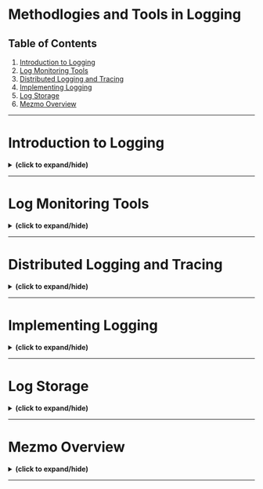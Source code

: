 # Methodlogies and Tools in Logging

## Table of Contents
1. [Introduction to Logging](#intro)
2. [Log Monitoring Tools](#log_monitor_tools)
3. [Distributed Logging and Tracing](#distributed_logging)
4. [Implementing Logging](#implementing_logging)
5. [Log Storage](#log_storage)
6. [Mezmo Overview](#mezmo_overview)

---

<a id="intro"></a>
# Introduction to Logging
<details close>
<summary><b>(click to expand/hide)</b></summary>
<!-- MarkdownTOC -->

## Overview of Application Logging
- **Definition**: Application logging involves a series of messages from an application that record the application's activities.
- **Purpose**: Provides essential information for debugging and maintaining applications in production environments.

## Key Components of Application Logs
- **Content**: Logs contain details about events such as errors, informational messages, and warnings.
- **Evolution**: Traditionally stored in files; modern cloud-native applications use stdout for logging to facilitate data collection.
- **Usage**: Helps identify application issues like message flow problems and user/system actions.

## What to Log
- **Data to Include**:
  - Application messages, transaction flow events, and system alerts (e.g., low disk space).
  - Error events, success and failure audits (e.g., logon successes and failures).
  - Detailed tracking of API endpoints, request parameters, headers, and business context.
- **Security and Compliance**:
  - Separate logs for data-related operations with detailed access IDs, timestamps, and before/after states.

## Importance of Logging
- **Diagnostics**:
  - Track and analyze customer transactions, security threats, and system performance.
  - Identify and resolve production bugs and optimize long-term application performance.
- **Auditing**:
  - Record significant events for management, financial data, and compliance purposes.

## Best Practices for Effective Logging
- **Design and Test Logs**: As meticulously as the application itself to ensure useful data collection.
- **Analytical Use**: Leverage log data for insights using management tools.
- **Logging Levels**:
  - Use lower levels like TRACE or DEBUG for detailed context useful in debugging.

## Conclusion
- **Takeaway**: Logging is crucial for diagnostics and auditing, providing insights into application behavior and supporting business requirements.
- **Action Point**: Always ensure robust logging practices to maintain a clear understanding of application operations.

<!-- /MarkdownTOC -->
</details>

---

<a id="log_monitor_tools"></a>
# Log Monitoring Tools
<details close>
<summary><b>(click to expand/hide)</b></summary>
<!-- MarkdownTOC -->

## What Are Log Monitoring Tools?
- **Function**: These tools perform essential event log monitoring tasks to detect suspicious activities, identify root causes, and troubleshoot problems.
- **Capabilities**:
  - Generate alerts and reports.
  - Provide clear visualizations of network performance.
  - Compare real-time metrics with historical data for a comprehensive network performance overview.

## Recommended Log Monitoring Tools

### Mezmo (Previously LogDNA)
- **Features**:
  - Centralizes log data with various ingestion options.
  - Supports automatic and custom parsing for actionable log data.
  - Includes powerful exclusion rules and variable retention for log prioritization.
  - Integrations with PagerDuty, Slack, etc., for alert configurations.
  - Spike protection and long-term storage options for compliance and restoration.

### Sumo Logic
- **Overview**: Cloud-based solution for log monitoring and analytics, ideal for substantial cloud footprints.
- **Strengths**:
  - Supports application and infrastructure tracking in multi-cloud setups.
  - Features log reduce pattern analysis for real-time event investigation.
  - Provides advanced analytics with machine learning for quick, proactive decision-making.

### IBM Instana Observability
- **Functionality**: Automated application performance management for microservices and cloud-native applications.
- **Advantages**:
  - Automatic visibility and contextualization of applications and services.
  - Real-time data display through distributed tracing and 1-second metrics.
  - Supports over 200 domain-specific technologies.

### Datadog
- **Capabilities**:
  - Aggregates metrics and events from over 500 technologies.
  - Facilitates log collection, search, and analysis with intuitive dashboards.
  - Machine learning-driven alerts for anomaly and error detection.

## Benefits of Using Log Monitoring Tools
- **Insight Generation**: Helps in creating visualizations for easy understanding of network performance.
- **Proactive Management**: Enables swift identification and resolution of issues with alerts and detailed reports.
- **Security Enhancement**: Detects and mitigates security threats efficiently.

## Conclusion
- Log monitoring tools are critical for effective network and application management, providing essential functionalities to enhance performance and security.

<!-- /MarkdownTOC -->
</details>

---

<a id="distributed_logging"></a>
# Distributed Logging and Tracing
<details close>
<summary><b>(click to expand/hide)</b></summary>
<!-- MarkdownTOC -->

## Distributed Logging
- **Definition**: Distributed logging involves collecting and storing log data from multiple sources across different nodes or servers, facilitating centralized monitoring and analysis.
- **Purpose**: Enhances system performance analysis, eases debugging and troubleshooting, and helps identify and fix root causes of issues.
- **Implementation**:
  - **Central Log Server**: Logs are sent to a central server that aggregates and indexes the data for easy search and analysis.
  - **Key Benefits**: Enables identification of system-wide issues and errors, even when spread across multiple nodes.

## Distributed Tracing
- **Definition**: A method used to profile and monitor applications, particularly those composed of multiple micro-services.
- **Functionality**: Allows tracking of requests as they move through various services, helping to pinpoint performance bottlenecks and errors.
- **Components**:
  - **Trace**: A collection of spans (timed events) representing a logical request or workflow.
  - **Span**: Represents a single operation within a trace, including metadata like service name, operation ID, and contextual tags.
  - **Trace ID**: A unique identifier for the entire trace, shared among all spans in that trace.
- **Parent-Child Relationship**: Defines the hierarchy within a trace where one span (parent) calls another (child).
- **Context Propagation**: Ensures trace information is shared across different services and systems.
- **Instrumentation**: The process of adding code to generate traces and spans, which can be either manual or automatic.

## Steps to Implement Distributed Logging
1. **Choose a Logging Framework**: Select from frameworks like Apache Log4j2, Logback, or Fluentd based on your needs.
2. **Configure Log Transmission**: Adjust application code to send logs to a centralized server using TCP or UDP protocols.
3. **Set Up a Central Logging Server**: Use tools like Elasticsearch, Graylog, or Kafka for log collection and storage.
4. **Define Log Retention Policies**: Establish policies for how long to keep logs and when to archive or purge them.
5. **Monitor Logs**: Regularly check logs to detect and address any issues or anomalies.

## Key Takeaways
- **Distributed Logging vs. Tracing**: While both are crucial, logging helps identify system-wide issues, and tracing tracks individual requests through the system.
- **Importance of Implementation**: Proper implementation of these techniques is key to managing and troubleshooting complex, multi-node systems effectively.

<!-- /MarkdownTOC -->
</details>

---

<a id="implementing_logging"></a>
# Implementing Logging
<details close>
<summary><b>(click to expand/hide)</b></summary>
<!-- MarkdownTOC -->

## Types of Application Logs
- **Event Logs**: Record application events and user actions for troubleshooting and security.
- **Error Logs**: Contain error messages, exceptions, stack traces, and error codes.
- **Access Logs**: Track user access details, useful for auditing and monitoring.
- **Performance Logs**: Monitor performance metrics like response times and resource usage.
- **Debugging Logs**: Provide detailed debugging information such as variables and method calls.

## Implementing Logging
### Setting Up Logging
- **Frameworks**: Utilize logging frameworks suitable for the application's programming language.
- **Logging Levels**: Include levels like DEBUG, INFO, and ERROR to categorize log severity.
- **Destinations**: Define where logs should be sent, such as console outputs or files.

### Examples of Implementation
- **Python**: Use the `logging` module to configure logs to be written to a file with DEBUG level.
- **Java**: Use `java.util.logging` to log messages to different destinations with configurable levels.

## Formatting and Structuring Logs
- **Select a Library**: Choose a logging library that fits your language and needs (e.g., log4j, Logrus).
- **Define Log Levels**: Specify levels like INFO and ERROR to filter log importance.
- **Log Message Format**: Consistently format messages to include timestamp, level, and relevant data.
- **Output Configuration**: Decide on the log output destination and configure accordingly.
- **Testing**: Ensure the logging setup captures all necessary information and adjust as needed.

## Structured Logging
- **Benefits**: Facilitates easier querying, efficient storage, and improved system behavior visibility.
- **Common Formats**: JSON, key-value pairs, XML.
- **Implementation Steps**:
  - Identify relevant data to log.
  - Define a consistent logging format.
  - Integrate structured logging throughout the codebase.
  - Utilize logging tools for data collection and analysis.

## Parsing Logs
- **Purpose**: Converts log files into a readable format for log management systems.
- **Steps**:
  - Identify the log file format (e.g., CSV, JSON).
  - Determine relevant fields for analysis.
  - Select tools for parsing (e.g., Python CSV module for CSV files).
  - Write code to extract necessary data.
  - Store extracted data in a structured format for further analysis.

## Conclusion
- **Recap**: Covered the types of logs, how to implement and format logs, the benefits of structured logging, and the process of parsing logs.
- **Utility**: Logging is crucial for effective application management, providing insights into operations and aiding in troubleshooting.

<!-- /MarkdownTOC -->
</details>

---

<a id="log_storage"></a>
# Log Storage
<details close>
<summary><b>(click to expand/hide)</b></summary>
<!-- MarkdownTOC -->

## Reasons for Storing Log Data
- **Reliability**: Log data informs on system performance, identifying needs for capacity increases and troubleshooting performance issues.
- **Security**: Logs track security events like failed logins, helping to detect and respond to cyberattacks.
- **Decision Making**: Analyzing user behavior from logs can improve application design and customer satisfaction.
- **Auditing**: Logs contain crucial information for business compliance and management, necessary for meeting regulatory requirements.
- **Historical Analysis**: Storing logs over time helps in identifying patterns and trends that inform on system behavior and performance.

## Best Practices for Storing Logs
- **Information Relevance**: Determine what information is crucial for logging to effectively diagnose issues.
- **Centralization**: Centralize logs to simplify management and analysis, especially across multiple systems.
- **Cloud Solutions**: Utilize cloud-based solutions like AWS CloudWatch for scalability and convenience.
- **Log Rotation**: Regularly rotate logs to manage storage space and maintain system performance.
- **Security and Access**: Restrict log access to authorized personnel to maintain confidentiality and security.
- **Review and Monitoring**: Regularly review log data to preemptively address potential issues.

## Log Retention Policies
- **Analytical Dimensions for Retention**:
  - **Criticality**: Vary retention based on system importance; more critical systems have longer retention periods.
  - **Security**: Sensitive data handling systems require extended retention for security purposes.
  - **System Maturity**: Mature systems with stable features may need less frequent log updates; newer systems may benefit from shorter retention to reduce costs.
  - **Frequency of Use**: Infrequently used applications should retain logs longer to aid in rare but necessary debugging.
  - **Cost-Effectiveness**: Balance retention period against cost, considering data generation and storage expenses.
  - **Discovery and Resolution**: Align retention period with the time needed for development teams to diagnose and resolve issues.

## Recommended Log Storage Tools
- **Elasticsearch**: Distributed search and analytics engine ideal for log storage and analysis.
- **Splunk**: Provides powerful tools for searching, monitoring, and analyzing machine-generated data.
- **Graylog**: Open-source log management that collects, indexes, and analyzes log data.
- **Logstash**: Collects, parses, and stores logs for use in Elasticsearch and other platforms.
- **Fluentd**: Unifies logging infrastructure by collecting and aggregating log data.
- **Sumo Logic**: Cloud-based platform for real-time log ingestion, analysis, and visualization.

## Conclusion
- **Utility**: Storing logs is crucial for system reliability, security, decision-making, and compliance.
- **Tools**: Various tools available facilitate effective log storage and analysis, enhancing network observability and operational transparency.

<!-- /MarkdownTOC -->
</details>

---

<a id="mezmo_overview"></a>
# Mezmo Overview
<details close>
<summary><b>(click to expand/hide)</b></summary>
<!-- MarkdownTOC -->


<!-- /MarkdownTOC -->
</details>

---
